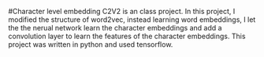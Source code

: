 #Character level embedding
C2V2 is an class project. In this project, I modified the structure of word2vec, instead learning word embeddings, I let the the
nerual network learn the character embeddings and add a convolution layer to learn the features of the character embeddings. This
project was written in python and used tensorflow.
